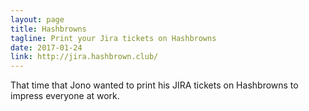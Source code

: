```yaml
---
layout: page
title: Hashbrowns
tagline: Print your Jira tickets on Hashbrowns
date: 2017-01-24
link: http://jira.hashbrown.club/
---
```


That time that Jono wanted to print his JIRA tickets on Hashbrowns to impress everyone at work.